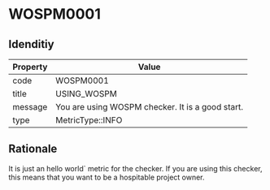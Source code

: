 # WOSPM0001

## Idenditiy

| Property        | Value           |
| ------------- |-------------|
| code      | WOSPM0001 |
| title      | USING_WOSPM      |
| message | You are using WOSPM checker. It is a good start.     |
| type | MetricType::INFO      |

## Rationale

It is just an hello world` metric for the checker. If you are using this checker, this means that you want to be a hospitable project owner.
